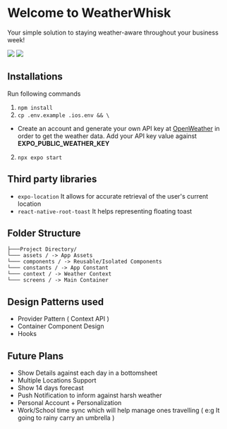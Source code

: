 # Welcome to WeatherWhisk

Your simple solution to staying weather-aware throughout your business week!

<img src="/demo.gif"/>
<img src="demo.gif"/>


## Installations

Run following commands

 1. `npm install` 
 2. `cp .env.example .ios.env && \`
-  Create an account and generate your own API key at [OpenWeather](https://openweathermap.org/) in order to get the weather data. Add your API key value against  **EXPO_PUBLIC_WEATHER_KEY**
 2. `npx expo start`


## Third party libraries

 - `expo-location`
It allows for accurate retrieval of the user's current location
 - `react-native-root-toast`
It helps representing floating toast

## Folder Structure

```
├───Project Directory/
└─── assets / -> App Assets
└─── components / -> Reusable/Isolated Components
└─── constants / -> App Constant
└─── context / -> Weather Context
└─── screens / -> Main Container
```


## Design Patterns used

 - Provider Pattern ( Context API )
 - Container Component Design
 - Hooks


 ## Future Plans
 - Show Details against each day in a bottomsheet 
 - Multiple Locations Support
 - Show 14 days forecast
 - Push Notification to inform against harsh weather
 - Personal Account + Personalization
 - Work/School time sync which will help manage ones travelling ( e:g It going to rainy carry an umbrella )
 